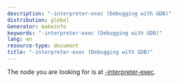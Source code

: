 ```yaml
---
description: "-interpreter-exec (Debugging with GDB)"
distribution: global
Generator: makeinfo
keywords: "-interpreter-exec (Debugging with GDB)"
lang: en
resource-type: document
title: "-interpreter-exec (Debugging with GDB)"
---
```

The node you are looking for is at [-interpreter-exec](GDB_002fMI-Miscellaneous-Commands.html#g_t_002dinterpreter_002dexec).
